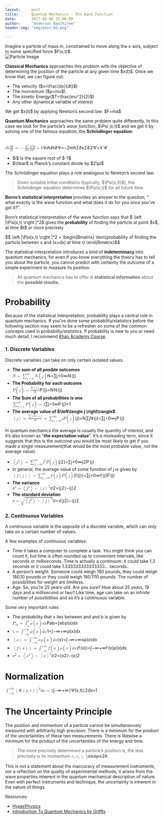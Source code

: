 ```yaml
---
layout:     post
title:      Quantum Mechanics - The Wave Function
date:       2017-02-06 15:00:00
author:     "Anderson Banihirwe"
header-img: "img/post-02.png"

---
```


<div id="test">
<p>Imagine a particle of mass m, constrained to move along the x-axis, subject to some specified force $F(x,t)$.<br>
 <img src="{{ site.baseurl }}/img/particle.PNG"  alt="Particle Image"></p>
<p><strong>Classical Mechanics</strong> approaches this problem with the objective of determining the position of the particle at any given time $x(t)$. Once we know that, we can figure out:</p>
<ul>
<li id="test">The velocity ($v=\frac{dx}{dt}$)</li>
<li >The momentum ($p=mv$)</li>
<li>The kinetic Energy($T=\frac{mv^2}{2}$)</li>
<li>Any other dynamical variable of interest</li>
</ul>
<p>We get $x(t)$ by applying Newton’s second law: $F=ma$</p>
<p><strong>Quantum Mechanics</strong> approaches the same problem quite differently. In this case we look for the particle’s <em>wave function</em>, $\Psi (x,t)$ and we get it by solving one of the famous equation, the <strong>Schrödinger equation</strong>:<br><br><br>
<span class="math inline"><span class="katex"><span class="katex-mathml"><math><semantics><mrow><mi>i</mi><mi mathvariant="normal">ℏ</mi><mfrac><mrow><mi mathvariant="normal">∂</mi><mi mathvariant="normal">Ψ</mi></mrow><mrow><mi mathvariant="normal">∂</mi><mi>t</mi></mrow></mfrac><mo>=</mo><mo>−</mo><mfrac><mrow><msup><mi mathvariant="normal">ℏ</mi><mn>2</mn></msup></mrow><mrow><mn>2</mn><mi>m</mi></mrow></mfrac><mfrac><mrow><msup><mi mathvariant="normal">∂</mi><mn>2</mn></msup><mi mathvariant="normal">Ψ</mi></mrow><mrow><mi mathvariant="normal">∂</mi><msup><mi>x</mi><mn>2</mn></msup></mrow></mfrac><mo>+</mo><mi>V</mi><mi mathvariant="normal">Ψ</mi></mrow><annotation encoding="application/x-tex">i\hbar\frac{\partial \Psi}{\partial t}=-\frac{\hbar^2}{2m}\frac{\partial ^2 \Psi}{\partial x^2}+V\Psi</annotation></semantics></math></span><span class="katex-html" aria-hidden="true"><span class="strut" style="height:0.97032em;"></span><span class="strut bottom" style="height:1.3153199999999998em;vertical-align:-0.345em;"></span><span class="base textstyle uncramped"><span class="mord mathit">i</span><span class="mord">ℏ</span><span class="minner reset-textstyle textstyle uncramped"><span class="mfrac"><span class="vlist"><span style="top:0.345em;"><span class="fontsize-ensurer reset-size5 size5"><span style="font-size:0em;">​</span></span><span class="reset-textstyle scriptstyle cramped"><span class="mord scriptstyle cramped"><span class="mord" style="margin-right:0.05556em;">∂</span><span class="mord mathit">t</span></span></span></span><span style="top:-0.22999999999999998em;"><span class="fontsize-ensurer reset-size5 size5"><span style="font-size:0em;">​</span></span><span class="reset-textstyle textstyle uncramped frac-line"></span></span><span style="top:-0.394em;"><span class="fontsize-ensurer reset-size5 size5"><span style="font-size:0em;">​</span></span><span class="reset-textstyle scriptstyle uncramped"><span class="mord scriptstyle uncramped"><span class="mord" style="margin-right:0.05556em;">∂</span><span class="mord">Ψ</span></span></span></span><span class="baseline-fix"><span class="fontsize-ensurer reset-size5 size5"><span style="font-size:0em;">​</span></span>​</span></span></span></span><span class="mrel">=</span><span class="mord">−</span><span class="minner reset-textstyle textstyle uncramped"><span class="mfrac"><span class="vlist"><span style="top:0.345em;"><span class="fontsize-ensurer reset-size5 size5"><span style="font-size:0em;">​</span></span><span class="reset-textstyle scriptstyle cramped"><span class="mord scriptstyle cramped"><span class="mord">2</span><span class="mord mathit">m</span></span></span></span><span style="top:-0.22999999999999998em;"><span class="fontsize-ensurer reset-size5 size5"><span style="font-size:0em;">​</span></span><span class="reset-textstyle textstyle uncramped frac-line"></span></span><span style="top:-0.394em;"><span class="fontsize-ensurer reset-size5 size5"><span style="font-size:0em;">​</span></span><span class="reset-textstyle scriptstyle uncramped"><span class="mord scriptstyle uncramped"><span class="mord"><span class="mord">ℏ</span><span class="vlist"><span style="top:-0.363em;margin-right:0.07142857142857144em;"><span class="fontsize-ensurer reset-size5 size5"><span style="font-size:0em;">​</span></span><span class="reset-scriptstyle scriptscriptstyle uncramped"><span class="mord">2</span></span></span><span class="baseline-fix"><span class="fontsize-ensurer reset-size5 size5"><span style="font-size:0em;">​</span></span>​</span></span></span></span></span></span><span class="baseline-fix"><span class="fontsize-ensurer reset-size5 size5"><span style="font-size:0em;">​</span></span>​</span></span></span></span><span class="minner reset-textstyle textstyle uncramped"><span class="mfrac"><span class="vlist"><span style="top:0.345em;"><span class="fontsize-ensurer reset-size5 size5"><span style="font-size:0em;">​</span></span><span class="reset-textstyle scriptstyle cramped"><span class="mord scriptstyle cramped"><span class="mord" style="margin-right:0.05556em;">∂</span><span class="mord"><span class="mord mathit">x</span><span class="vlist"><span style="top:-0.289em;margin-right:0.07142857142857144em;"><span class="fontsize-ensurer reset-size5 size5"><span style="font-size:0em;">​</span></span><span class="reset-scriptstyle scriptscriptstyle cramped"><span class="mord">2</span></span></span><span class="baseline-fix"><span class="fontsize-ensurer reset-size5 size5"><span style="font-size:0em;">​</span></span>​</span></span></span></span></span></span><span style="top:-0.22999999999999998em;"><span class="fontsize-ensurer reset-size5 size5"><span style="font-size:0em;">​</span></span><span class="reset-textstyle textstyle uncramped frac-line"></span></span><span style="top:-0.394em;"><span class="fontsize-ensurer reset-size5 size5"><span style="font-size:0em;">​</span></span><span class="reset-textstyle scriptstyle uncramped"><span class="mord scriptstyle uncramped"><span class="mord"><span class="mord" style="margin-right:0.05556em;">∂</span><span class="vlist"><span style="top:-0.363em;margin-right:0.07142857142857144em;"><span class="fontsize-ensurer reset-size5 size5"><span style="font-size:0em;">​</span></span><span class="reset-scriptstyle scriptscriptstyle uncramped"><span class="mord">2</span></span></span><span class="baseline-fix"><span class="fontsize-ensurer reset-size5 size5"><span style="font-size:0em;">​</span></span>​</span></span></span><span class="mord">Ψ</span></span></span></span><span class="baseline-fix"><span class="fontsize-ensurer reset-size5 size5"><span style="font-size:0em;">​</span></span>​</span></span></span></span><span class="mbin">+</span><span class="mord mathit" style="margin-right:0.22222em;">V</span><span class="mord">Ψ</span></span></span></span></span></p>
<ul>
<li>$i$ is the square root of $-1$</li>
<li>$\hbar$ is Planck’s constant divide by $2\pi$</li>
</ul>
<p>The Schrödinger equation plays a role analogous to Newton’s second law:</p>
<blockquote>
<p>Given suitable initial conditions (typically, $\Psi(x,0)$), the Schrödinger equation determines $\Psi(x,t)$ for all future time.</p>
</blockquote>
<p><strong>Borns’s statistical interpretation</strong> provides an answer to the question, &quot; what exactly is the wave function and what does it do for you once you’ve got it?&quot;.</p>
<p>Born’s statistical interpretation of the wave function says that $
\left |\Psi(x,t)  \right |^2$ gives the <strong>probability</strong> of finding the particle at point $x$, at time $t$ or more precisely</p>
<p>$$
\left |\Psi(x,t)  \right |^2 = \begin{Bmatrix}
\text{probability of finding the particle
between x and (x+dx) at time t}
\end{Bmatrix}$$</p>
<p>The statistical interpretation introduces a kind of <strong>indeterminacy</strong> into quantum mechanics, for even if you know everything the theory has to tell you about the particle, you cannot predict with certainty the outcome of a simple experiment to measure its position.</p>
<blockquote>
<p>All quantum mechanics has to offer is <strong>statistical information</strong> about the <strong>possible results</strong>.</p>
</blockquote>



<h1><a id="Probability_1"></a>Probability</h1>
<p>Because of the statistical interpretation, probability plays a central role in quantum mechanics. If you’ve done some probability/statistics before the following section may seem to be a refresher on some of the common concepts used in probability/statistics. If probability is new to you or need much detail, I recommend <a href="https://www.khanacademy.org/math/probability/probability-geometry/probability-basics/a/probability-the-basics">Khan Academy Course</a>.</p>
<h3><a id="1_Discrete_Variables_6"></a>1. Discrete Variables</h3>
<p>Discrete variables can take on only certain isolated values.</p>
<ul>
<li><strong>The sum of all posible outcomes</strong><br>
<span class="math inline"><span class="katex"><span class="katex-mathml"><math><semantics><mrow><mi>N</mi><mo>=</mo><msubsup><mo>∑</mo><mrow><mi>j</mi><mo>=</mo><mn>0</mn></mrow><mrow><mi mathvariant="normal">∞</mi></mrow></msubsup><mi>N</mi><mo>(</mo><mi>j</mi><mo>)</mo></mrow><annotation encoding="application/x-tex">N=\sum_{j=0}^{\infty }N(j)</annotation></semantics></math></span><span class="katex-html" aria-hidden="true"><span class="strut" style="height:0.75em;"></span><span class="strut bottom" style="height:1.186118em;vertical-align:-0.436118em;"></span><span class="base textstyle uncramped"><span class="mord mathit" style="margin-right:0.10903em;">N</span><span class="mrel">=</span><span class="mop"><span class="op-symbol small-op mop" style="top:-0.0000050000000000050004em;">∑</span><span class="vlist"><span style="top:0.30001em;margin-left:0em;margin-right:0.05em;"><span class="fontsize-ensurer reset-size5 size5"><span style="font-size:0em;">​</span></span><span class="reset-textstyle scriptstyle cramped"><span class="mord scriptstyle cramped"><span class="mord mathit" style="margin-right:0.05724em;">j</span><span class="mrel">=</span><span class="mord">0</span></span></span></span><span style="top:-0.364em;margin-right:0.05em;"><span class="fontsize-ensurer reset-size5 size5"><span style="font-size:0em;">​</span></span><span class="reset-textstyle scriptstyle uncramped"><span class="mord scriptstyle uncramped"><span class="mord">∞</span></span></span></span><span class="baseline-fix"><span class="fontsize-ensurer reset-size5 size5"><span style="font-size:0em;">​</span></span>​</span></span></span><span class="mord mathit" style="margin-right:0.10903em;">N</span><span class="mopen">(</span><span class="mord mathit" style="margin-right:0.05724em;">j</span><span class="mclose">)</span></span></span></span></span></li>
<li><strong>The Probability for each outcome</strong><br>
<span class="math inline"><span class="katex"><span class="katex-mathml"><math><semantics><mrow><mi>P</mi><mo>(</mo><mi>j</mi><mo>)</mo><mo>=</mo><mfrac><mrow><mi>N</mi><mo>(</mo><mi>j</mi><mo>)</mo></mrow><mrow><mi>N</mi></mrow></mfrac></mrow><annotation encoding="application/x-tex">P(j)=\frac{N(j)}{N}</annotation></semantics></math></span><span class="katex-html" aria-hidden="true"><span class="strut" style="height:1.01em;"></span><span class="strut bottom" style="height:1.355em;vertical-align:-0.345em;"></span><span class="base textstyle uncramped"><span class="mord mathit" style="margin-right:0.13889em;">P</span><span class="mopen">(</span><span class="mord mathit" style="margin-right:0.05724em;">j</span><span class="mclose">)</span><span class="mrel">=</span><span class="minner reset-textstyle textstyle uncramped"><span class="mfrac"><span class="vlist"><span style="top:0.345em;"><span class="fontsize-ensurer reset-size5 size5"><span style="font-size:0em;">​</span></span><span class="reset-textstyle scriptstyle cramped"><span class="mord scriptstyle cramped"><span class="mord mathit" style="margin-right:0.10903em;">N</span></span></span></span><span style="top:-0.22999999999999998em;"><span class="fontsize-ensurer reset-size5 size5"><span style="font-size:0em;">​</span></span><span class="reset-textstyle textstyle uncramped frac-line"></span></span><span style="top:-0.485em;"><span class="fontsize-ensurer reset-size5 size5"><span style="font-size:0em;">​</span></span><span class="reset-textstyle scriptstyle uncramped"><span class="mord scriptstyle uncramped"><span class="mord mathit" style="margin-right:0.10903em;">N</span><span class="mopen">(</span><span class="mord mathit" style="margin-right:0.05724em;">j</span><span class="mclose">)</span></span></span></span><span class="baseline-fix"><span class="fontsize-ensurer reset-size5 size5"><span style="font-size:0em;">​</span></span>​</span></span></span></span></span></span></span></span></li>
<li><strong>The Sum of all probabilities is one</strong><br>
<span class="math inline"><span class="katex"><span class="katex-mathml"><math><semantics><mrow><msubsup><mo>∑</mo><mrow><mi>j</mi><mo>=</mo><mn>1</mn></mrow><mrow><mi mathvariant="normal">∞</mi></mrow></msubsup><mi>P</mi><mo>(</mo><mi>j</mi><mo>)</mo><mo>=</mo><mn>1</mn></mrow><annotation encoding="application/x-tex">\sum_{j=1}^{\infty}P(j) = 1</annotation></semantics></math></span><span class="katex-html" aria-hidden="true"><span class="strut" style="height:0.75em;"></span><span class="strut bottom" style="height:1.186118em;vertical-align:-0.436118em;"></span><span class="base textstyle uncramped"><span class="mop"><span class="op-symbol small-op mop" style="top:-0.0000050000000000050004em;">∑</span><span class="vlist"><span style="top:0.30001em;margin-left:0em;margin-right:0.05em;"><span class="fontsize-ensurer reset-size5 size5"><span style="font-size:0em;">​</span></span><span class="reset-textstyle scriptstyle cramped"><span class="mord scriptstyle cramped"><span class="mord mathit" style="margin-right:0.05724em;">j</span><span class="mrel">=</span><span class="mord">1</span></span></span></span><span style="top:-0.364em;margin-right:0.05em;"><span class="fontsize-ensurer reset-size5 size5"><span style="font-size:0em;">​</span></span><span class="reset-textstyle scriptstyle uncramped"><span class="mord scriptstyle uncramped"><span class="mord">∞</span></span></span></span><span class="baseline-fix"><span class="fontsize-ensurer reset-size5 size5"><span style="font-size:0em;">​</span></span>​</span></span></span><span class="mord mathit" style="margin-right:0.13889em;">P</span><span class="mopen">(</span><span class="mord mathit" style="margin-right:0.05724em;">j</span><span class="mclose">)</span><span class="mrel">=</span><span class="mord">1</span></span></span></span></span></li>
<li><strong>The average value of $\left\langle j \right\rangle$</strong><br>
<span class="math inline"><span class="katex"><span class="katex-mathml"><math><semantics><mrow><mrow><mo fence="true">⟨</mo><mi>j</mi><mo fence="true">⟩</mo></mrow><mo>=</mo><mfrac><mrow><mo>∑</mo><mi>j</mi><mi>N</mi><mo>(</mo><mi>j</mi><mo>)</mo></mrow><mrow><mi>N</mi></mrow></mfrac><mo>=</mo><msubsup><mo>∑</mo><mrow><mi>j</mi><mo>=</mo><mn>0</mn></mrow><mrow><mi mathvariant="normal">∞</mi></mrow></msubsup><mi>j</mi><mi>P</mi><mo>(</mo><mi>j</mi><mo>)</mo></mrow><annotation encoding="application/x-tex">\left\langle j \right\rangle = \frac{\sum jN(j)}{N}=\sum_{j=0}^{\infty}jP(j)</annotation></semantics></math></span><span class="katex-html" aria-hidden="true"><span class="strut" style="height:1.0100069999999999em;"></span><span class="strut bottom" style="height:1.4461249999999999em;vertical-align:-0.436118em;"></span><span class="base textstyle uncramped"><span class="minner textstyle uncramped"><span class="style-wrap reset-textstyle textstyle uncramped" style="top:0em;">⟨</span><span class="mord mathit" style="margin-right:0.05724em;">j</span><span class="style-wrap reset-textstyle textstyle uncramped" style="top:0em;">⟩</span></span><span class="mrel">=</span><span class="minner reset-textstyle textstyle uncramped"><span class="mfrac"><span class="vlist"><span style="top:0.345em;"><span class="fontsize-ensurer reset-size5 size5"><span style="font-size:0em;">​</span></span><span class="reset-textstyle scriptstyle cramped"><span class="mord scriptstyle cramped"><span class="mord mathit" style="margin-right:0.10903em;">N</span></span></span></span><span style="top:-0.22999999999999998em;"><span class="fontsize-ensurer reset-size5 size5"><span style="font-size:0em;">​</span></span><span class="reset-textstyle textstyle uncramped frac-line"></span></span><span style="top:-0.48500699999999997em;"><span class="fontsize-ensurer reset-size5 size5"><span style="font-size:0em;">​</span></span><span class="reset-textstyle scriptstyle uncramped"><span class="mord scriptstyle uncramped"><span class="op-symbol small-op mop" style="top:0.074995em;">∑</span><span class="mord mathit" style="margin-right:0.05724em;">j</span><span class="mord mathit" style="margin-right:0.10903em;">N</span><span class="mopen">(</span><span class="mord mathit" style="margin-right:0.05724em;">j</span><span class="mclose">)</span></span></span></span><span class="baseline-fix"><span class="fontsize-ensurer reset-size5 size5"><span style="font-size:0em;">​</span></span>​</span></span></span></span><span class="mrel">=</span><span class="mop"><span class="op-symbol small-op mop" style="top:-0.0000050000000000050004em;">∑</span><span class="vlist"><span style="top:0.30001em;margin-left:0em;margin-right:0.05em;"><span class="fontsize-ensurer reset-size5 size5"><span style="font-size:0em;">​</span></span><span class="reset-textstyle scriptstyle cramped"><span class="mord scriptstyle cramped"><span class="mord mathit" style="margin-right:0.05724em;">j</span><span class="mrel">=</span><span class="mord">0</span></span></span></span><span style="top:-0.364em;margin-right:0.05em;"><span class="fontsize-ensurer reset-size5 size5"><span style="font-size:0em;">​</span></span><span class="reset-textstyle scriptstyle uncramped"><span class="mord scriptstyle uncramped"><span class="mord">∞</span></span></span></span><span class="baseline-fix"><span class="fontsize-ensurer reset-size5 size5"><span style="font-size:0em;">​</span></span>​</span></span></span><span class="mord mathit" style="margin-right:0.05724em;">j</span><span class="mord mathit" style="margin-right:0.13889em;">P</span><span class="mopen">(</span><span class="mord mathit" style="margin-right:0.05724em;">j</span><span class="mclose">)</span></span></span></span></span></li>
</ul>
<p>In quantum mechanics the average is usually the quantity of interest; and it’s also known as &quot;<strong>the expectation value</strong>&quot;. It’s a misleading term, since it suggests that this is the outcome you would be most likely to get if you made a single measurement(that would be the most probable  value, not the average value).</p>
<ul>
<li><span class="math inline"><span class="katex"><span class="katex-mathml"><math><semantics><mrow><mrow><mo fence="true">⟨</mo><msup><mi>j</mi><mn>2</mn></msup><mo fence="true">⟩</mo></mrow><mo>=</mo><msubsup><mo>∑</mo><mrow><mi>j</mi><mo>=</mo><mn>0</mn></mrow><mrow><mi mathvariant="normal">∞</mi></mrow></msubsup><msup><mi>j</mi><mn>2</mn></msup><mi>P</mi><mo>(</mo><mi>j</mi><mo>)</mo></mrow><annotation encoding="application/x-tex">\left\langle j^2 \right\rangle = \sum_{j=0}^{\infty}j^2P(j)</annotation></semantics></math></span><span class="katex-html" aria-hidden="true"><span class="strut" style="height:0.85em;"></span><span class="strut bottom" style="height:1.286118em;vertical-align:-0.436118em;"></span><span class="base textstyle uncramped"><span class="minner textstyle uncramped"><span class="style-wrap reset-textstyle textstyle uncramped" style="top:0em;"><span class="delimsizing size1">⟨</span></span><span class="mord"><span class="mord mathit" style="margin-right:0.05724em;">j</span><span class="vlist"><span style="top:-0.363em;margin-right:0.05em;"><span class="fontsize-ensurer reset-size5 size5"><span style="font-size:0em;">​</span></span><span class="reset-textstyle scriptstyle uncramped"><span class="mord">2</span></span></span><span class="baseline-fix"><span class="fontsize-ensurer reset-size5 size5"><span style="font-size:0em;">​</span></span>​</span></span></span><span class="style-wrap reset-textstyle textstyle uncramped" style="top:0em;"><span class="delimsizing size1">⟩</span></span></span><span class="mrel">=</span><span class="mop"><span class="op-symbol small-op mop" style="top:-0.0000050000000000050004em;">∑</span><span class="vlist"><span style="top:0.30001em;margin-left:0em;margin-right:0.05em;"><span class="fontsize-ensurer reset-size5 size5"><span style="font-size:0em;">​</span></span><span class="reset-textstyle scriptstyle cramped"><span class="mord scriptstyle cramped"><span class="mord mathit" style="margin-right:0.05724em;">j</span><span class="mrel">=</span><span class="mord">0</span></span></span></span><span style="top:-0.364em;margin-right:0.05em;"><span class="fontsize-ensurer reset-size5 size5"><span style="font-size:0em;">​</span></span><span class="reset-textstyle scriptstyle uncramped"><span class="mord scriptstyle uncramped"><span class="mord">∞</span></span></span></span><span class="baseline-fix"><span class="fontsize-ensurer reset-size5 size5"><span style="font-size:0em;">​</span></span>​</span></span></span><span class="mord"><span class="mord mathit" style="margin-right:0.05724em;">j</span><span class="vlist"><span style="top:-0.363em;margin-right:0.05em;"><span class="fontsize-ensurer reset-size5 size5"><span style="font-size:0em;">​</span></span><span class="reset-textstyle scriptstyle uncramped"><span class="mord">2</span></span></span><span class="baseline-fix"><span class="fontsize-ensurer reset-size5 size5"><span style="font-size:0em;">​</span></span>​</span></span></span><span class="mord mathit" style="margin-right:0.13889em;">P</span><span class="mopen">(</span><span class="mord mathit" style="margin-right:0.05724em;">j</span><span class="mclose">)</span></span></span></span></span></li>
<li>In general, the average value of some function of j is given by<br>
<span class="math inline"><span class="katex"><span class="katex-mathml"><math><semantics><mrow><mrow><mo fence="true">⟨</mo><mi>f</mi><mo>(</mo><mi>j</mi><mo>)</mo><mo fence="true">⟩</mo></mrow><mo>=</mo><msubsup><mo>∑</mo><mrow><mi>j</mi><mo>=</mo><mn>0</mn></mrow><mrow><mi mathvariant="normal">∞</mi></mrow></msubsup><mi>f</mi><mo>(</mo><mi>j</mi><mo>)</mo><mi>P</mi><mo>(</mo><mi>j</mi><mo>)</mo></mrow><annotation encoding="application/x-tex">\left\langle f(j) \right\rangle = \sum_{j=0}^{\infty}f(j)P(j)</annotation></semantics></math></span><span class="katex-html" aria-hidden="true"><span class="strut" style="height:0.75em;"></span><span class="strut bottom" style="height:1.186118em;vertical-align:-0.436118em;"></span><span class="base textstyle uncramped"><span class="minner textstyle uncramped"><span class="style-wrap reset-textstyle textstyle uncramped" style="top:0em;">⟨</span><span class="mord mathit" style="margin-right:0.10764em;">f</span><span class="mopen">(</span><span class="mord mathit" style="margin-right:0.05724em;">j</span><span class="mclose">)</span><span class="style-wrap reset-textstyle textstyle uncramped" style="top:0em;">⟩</span></span><span class="mrel">=</span><span class="mop"><span class="op-symbol small-op mop" style="top:-0.0000050000000000050004em;">∑</span><span class="vlist"><span style="top:0.30001em;margin-left:0em;margin-right:0.05em;"><span class="fontsize-ensurer reset-size5 size5"><span style="font-size:0em;">​</span></span><span class="reset-textstyle scriptstyle cramped"><span class="mord scriptstyle cramped"><span class="mord mathit" style="margin-right:0.05724em;">j</span><span class="mrel">=</span><span class="mord">0</span></span></span></span><span style="top:-0.364em;margin-right:0.05em;"><span class="fontsize-ensurer reset-size5 size5"><span style="font-size:0em;">​</span></span><span class="reset-textstyle scriptstyle uncramped"><span class="mord scriptstyle uncramped"><span class="mord">∞</span></span></span></span><span class="baseline-fix"><span class="fontsize-ensurer reset-size5 size5"><span style="font-size:0em;">​</span></span>​</span></span></span><span class="mord mathit" style="margin-right:0.10764em;">f</span><span class="mopen">(</span><span class="mord mathit" style="margin-right:0.05724em;">j</span><span class="mclose">)</span><span class="mord mathit" style="margin-right:0.13889em;">P</span><span class="mopen">(</span><span class="mord mathit" style="margin-right:0.05724em;">j</span><span class="mclose">)</span></span></span></span></span></li>
<li><strong>The variance</strong><br>
<span class="math inline"><span class="katex"><span class="katex-mathml"><math><semantics><mrow><msup><mi>σ</mi><mn>2</mn></msup><mo>=</mo><mrow><mo fence="true">⟨</mo><msup><mi>j</mi><mn>2</mn></msup><mo fence="true">⟩</mo></mrow><mo>−</mo><msup><mrow><mo fence="true">⟨</mo><mi>j</mi><mo fence="true">⟩</mo></mrow><mn>2</mn></msup></mrow><annotation encoding="application/x-tex">\sigma ^2 = \left\langle j^2 \right\rangle - \left\langle j \right\rangle ^2</annotation></semantics></math></span><span class="katex-html" aria-hidden="true"><span class="strut" style="height:0.85em;"></span><span class="strut bottom" style="height:1.20001em;vertical-align:-0.35001em;"></span><span class="base textstyle uncramped"><span class="mord"><span class="mord mathit" style="margin-right:0.03588em;">σ</span><span class="vlist"><span style="top:-0.363em;margin-right:0.05em;"><span class="fontsize-ensurer reset-size5 size5"><span style="font-size:0em;">​</span></span><span class="reset-textstyle scriptstyle uncramped"><span class="mord">2</span></span></span><span class="baseline-fix"><span class="fontsize-ensurer reset-size5 size5"><span style="font-size:0em;">​</span></span>​</span></span></span><span class="mrel">=</span><span class="minner textstyle uncramped"><span class="style-wrap reset-textstyle textstyle uncramped" style="top:0em;"><span class="delimsizing size1">⟨</span></span><span class="mord"><span class="mord mathit" style="margin-right:0.05724em;">j</span><span class="vlist"><span style="top:-0.363em;margin-right:0.05em;"><span class="fontsize-ensurer reset-size5 size5"><span style="font-size:0em;">​</span></span><span class="reset-textstyle scriptstyle uncramped"><span class="mord">2</span></span></span><span class="baseline-fix"><span class="fontsize-ensurer reset-size5 size5"><span style="font-size:0em;">​</span></span>​</span></span></span><span class="style-wrap reset-textstyle textstyle uncramped" style="top:0em;"><span class="delimsizing size1">⟩</span></span></span><span class="mbin">−</span><span class="minner"><span class="minner textstyle uncramped"><span class="style-wrap reset-textstyle textstyle uncramped" style="top:0em;">⟨</span><span class="mord mathit" style="margin-right:0.05724em;">j</span><span class="style-wrap reset-textstyle textstyle uncramped" style="top:0em;">⟩</span></span><span class="vlist"><span style="top:-0.364em;margin-right:0.05em;"><span class="fontsize-ensurer reset-size5 size5"><span style="font-size:0em;">​</span></span><span class="reset-textstyle scriptstyle uncramped"><span class="mord">2</span></span></span><span class="baseline-fix"><span class="fontsize-ensurer reset-size5 size5"><span style="font-size:0em;">​</span></span>​</span></span></span></span></span></span></span></li>
<li><strong>The standard deviation</strong><br>
<span class="math inline"><span class="katex"><span class="katex-mathml"><math><semantics><mrow><mi>σ</mi><mo>=</mo><msqrt><mrow><mrow><mo fence="true">⟨</mo><msup><mi>j</mi><mn>2</mn></msup><mo fence="true">⟩</mo></mrow><mo>−</mo><msup><mrow><mo fence="true">⟨</mo><mi>j</mi><mo fence="true">⟩</mo></mrow><mn>2</mn></msup></mrow></msqrt></mrow><annotation encoding="application/x-tex">\sigma = \sqrt{\left\langle j^2 \right\rangle - \left\langle j \right\rangle ^2}</annotation></semantics></math></span><span class="katex-html" aria-hidden="true"><span class="strut" style="height:0.9675590000000001em;"></span><span class="strut bottom" style="height:1.24001em;vertical-align:-0.27245099999999994em;"></span><span class="base textstyle uncramped"><span class="mord mathit" style="margin-right:0.03588em;">σ</span><span class="mrel">=</span><span class="sqrt mord"><span class="sqrt-sign" style="top:-0.07755900000000004em;"><span class="style-wrap reset-textstyle textstyle uncramped"><span class="delimsizing size1">√</span></span></span><span class="vlist"><span style="top:0em;"><span class="fontsize-ensurer reset-size5 size5"><span style="font-size:1em;">​</span></span><span class="mord textstyle cramped"><span class="minner textstyle cramped"><span class="style-wrap reset-textstyle textstyle uncramped" style="top:0em;">⟨</span><span class="mord"><span class="mord mathit" style="margin-right:0.05724em;">j</span><span class="vlist"><span style="top:-0.289em;margin-right:0.05em;"><span class="fontsize-ensurer reset-size5 size5"><span style="font-size:0em;">​</span></span><span class="reset-textstyle scriptstyle cramped"><span class="mord">2</span></span></span><span class="baseline-fix"><span class="fontsize-ensurer reset-size5 size5"><span style="font-size:0em;">​</span></span>​</span></span></span><span class="style-wrap reset-textstyle textstyle uncramped" style="top:0em;">⟩</span></span><span class="mbin">−</span><span class="minner"><span class="minner textstyle cramped"><span class="style-wrap reset-textstyle textstyle uncramped" style="top:0em;">⟨</span><span class="mord mathit" style="margin-right:0.05724em;">j</span><span class="style-wrap reset-textstyle textstyle uncramped" style="top:0em;">⟩</span></span><span class="vlist"><span style="top:-0.364em;margin-right:0.05em;"><span class="fontsize-ensurer reset-size5 size5"><span style="font-size:0em;">​</span></span><span class="reset-textstyle scriptstyle cramped"><span class="mord">2</span></span></span><span class="baseline-fix"><span class="fontsize-ensurer reset-size5 size5"><span style="font-size:0em;">​</span></span>​</span></span></span></span></span><span style="top:-0.887559em;"><span class="fontsize-ensurer reset-size5 size5"><span style="font-size:1em;">​</span></span><span class="reset-textstyle textstyle uncramped sqrt-line"></span></span><span class="baseline-fix"><span class="fontsize-ensurer reset-size5 size5"><span style="font-size:1em;">​</span></span>​</span></span></span></span></span></span></span></li>
</ul>
<h3><a id="2_Continuous_Variables_29"></a>2. Continuous Variables</h3>
<p>A continuous variable is the opposite of a discrete variable, which can only take on a certain number of values.</p>
<p>A few examples of continuous variables:</p>
<ul>
<li>Time it takes a computer to complete a task. You might think you can count it, but time is often rounded up to convenient intervals, like seconds or milliseconds. Time is actually a continuum: it could take 1.3 seconds or it could take 1.333333333333333… seconds.</li>
<li>A person’s weight. Someone could weigh 180 pounds, they could weigh 180.10 pounds or they could weigh 180.1110 pounds. The number of possibilities for weight are limitless.</li>
<li>Age. So, you’re 25 years-old. Are you sure? How about 25 years, 19 days and a millisecond or two? Like time, age can take on an infinite number of possibilities and so it’s a continuous variable.</li>
</ul>
<p>Some very important rules</p>
<ul>
<li>The probability that x lies between and and b is given by<br>
<span class="math inline"><span class="katex"><span class="katex-mathml"><math><semantics><mrow><msub><mi>P</mi><mrow><mi>a</mi><mi>b</mi></mrow></msub><mo>=</mo><msubsup><mo>∫</mo><mrow><mi>a</mi></mrow><mrow><mi>b</mi></mrow></msubsup><mi>ρ</mi><mo>(</mo><mi>x</mi><mo>)</mo><mi>d</mi><mi>x</mi></mrow><annotation encoding="application/x-tex">P_{ab} = \int_{a}^{b} \rho(x)dx</annotation></semantics></math></span><span class="katex-html" aria-hidden="true"><span class="strut" style="height:0.905108em;"></span><span class="strut bottom" style="height:1.261228em;vertical-align:-0.35612em;"></span><span class="base textstyle uncramped"><span class="mord"><span class="mord mathit" style="margin-right:0.13889em;">P</span><span class="vlist"><span style="top:0.15em;margin-right:0.05em;margin-left:-0.13889em;"><span class="fontsize-ensurer reset-size5 size5"><span style="font-size:0em;">​</span></span><span class="reset-textstyle scriptstyle cramped"><span class="mord scriptstyle cramped"><span class="mord mathit">a</span><span class="mord mathit">b</span></span></span></span><span class="baseline-fix"><span class="fontsize-ensurer reset-size5 size5"><span style="font-size:0em;">​</span></span>​</span></span></span><span class="mrel">=</span><span class="mop"><span class="op-symbol small-op mop" style="margin-right:0.19445em;top:-0.0005599999999999772em;">∫</span><span class="vlist"><span style="top:0.35612em;margin-left:-0.19445em;margin-right:0.05em;"><span class="fontsize-ensurer reset-size5 size5"><span style="font-size:0em;">​</span></span><span class="reset-textstyle scriptstyle cramped"><span class="mord scriptstyle cramped"><span class="mord mathit">a</span></span></span></span><span style="top:-0.41900000000000004em;margin-right:0.05em;"><span class="fontsize-ensurer reset-size5 size5"><span style="font-size:0em;">​</span></span><span class="reset-textstyle scriptstyle uncramped"><span class="mord scriptstyle uncramped"><span class="mord mathit">b</span></span></span></span><span class="baseline-fix"><span class="fontsize-ensurer reset-size5 size5"><span style="font-size:0em;">​</span></span>​</span></span></span><span class="mord mathit">ρ</span><span class="mopen">(</span><span class="mord mathit">x</span><span class="mclose">)</span><span class="mord mathit">d</span><span class="mord mathit">x</span></span></span></span></span></li>
<li><span class="math inline"><span class="katex"><span class="katex-mathml"><math><semantics><mrow><mn>1</mn><mo>=</mo><msubsup><mo>∫</mo><mrow><mo>−</mo><mi mathvariant="normal">∞</mi></mrow><mrow><mo>+</mo><mi mathvariant="normal">∞</mi></mrow></msubsup><mi>ρ</mi><mo>(</mo><mi>x</mi><mo>)</mo><mi>d</mi><mi>x</mi></mrow><annotation encoding="application/x-tex">1 = \int_{-\infty}^{+\infty}\rho(x)dx</annotation></semantics></math></span><span class="katex-html" aria-hidden="true"><span class="strut" style="height:0.827331em;"></span><span class="strut bottom" style="height:1.2417820000000002em;vertical-align:-0.414451em;"></span><span class="base textstyle uncramped"><span class="mord">1</span><span class="mrel">=</span><span class="mop"><span class="op-symbol small-op mop" style="margin-right:0.19445em;top:-0.0005599999999999772em;">∫</span><span class="vlist"><span style="top:0.35612em;margin-left:-0.19445em;margin-right:0.05em;"><span class="fontsize-ensurer reset-size5 size5"><span style="font-size:0em;">​</span></span><span class="reset-textstyle scriptstyle cramped"><span class="mord scriptstyle cramped"><span class="mord">−</span><span class="mord">∞</span></span></span></span><span style="top:-0.41900000000000004em;margin-right:0.05em;"><span class="fontsize-ensurer reset-size5 size5"><span style="font-size:0em;">​</span></span><span class="reset-textstyle scriptstyle uncramped"><span class="mord scriptstyle uncramped"><span class="mord">+</span><span class="mord">∞</span></span></span></span><span class="baseline-fix"><span class="fontsize-ensurer reset-size5 size5"><span style="font-size:0em;">​</span></span>​</span></span></span><span class="mord mathit">ρ</span><span class="mopen">(</span><span class="mord mathit">x</span><span class="mclose">)</span><span class="mord mathit">d</span><span class="mord mathit">x</span></span></span></span></span></li>
<li><span class="math inline"><span class="katex"><span class="katex-mathml"><math><semantics><mrow><mrow><mo fence="true">⟨</mo><mi>x</mi><mo fence="true">⟩</mo></mrow><mo>=</mo><msubsup><mo>∫</mo><mrow><mo>−</mo><mi mathvariant="normal">∞</mi></mrow><mrow><mo>+</mo><mi mathvariant="normal">∞</mi></mrow></msubsup><mi>x</mi><mi>ρ</mi><mo>(</mo><mi>x</mi><mo>)</mo><mi>d</mi><mi>x</mi></mrow><annotation encoding="application/x-tex">\left\langle x \right\rangle = \int_{-\infty}^{+\infty}x\rho(x)dx</annotation></semantics></math></span><span class="katex-html" aria-hidden="true"><span class="strut" style="height:0.827331em;"></span><span class="strut bottom" style="height:1.2417820000000002em;vertical-align:-0.414451em;"></span><span class="base textstyle uncramped"><span class="minner textstyle uncramped"><span class="style-wrap reset-textstyle textstyle uncramped" style="top:0em;">⟨</span><span class="mord mathit">x</span><span class="style-wrap reset-textstyle textstyle uncramped" style="top:0em;">⟩</span></span><span class="mrel">=</span><span class="mop"><span class="op-symbol small-op mop" style="margin-right:0.19445em;top:-0.0005599999999999772em;">∫</span><span class="vlist"><span style="top:0.35612em;margin-left:-0.19445em;margin-right:0.05em;"><span class="fontsize-ensurer reset-size5 size5"><span style="font-size:0em;">​</span></span><span class="reset-textstyle scriptstyle cramped"><span class="mord scriptstyle cramped"><span class="mord">−</span><span class="mord">∞</span></span></span></span><span style="top:-0.41900000000000004em;margin-right:0.05em;"><span class="fontsize-ensurer reset-size5 size5"><span style="font-size:0em;">​</span></span><span class="reset-textstyle scriptstyle uncramped"><span class="mord scriptstyle uncramped"><span class="mord">+</span><span class="mord">∞</span></span></span></span><span class="baseline-fix"><span class="fontsize-ensurer reset-size5 size5"><span style="font-size:0em;">​</span></span>​</span></span></span><span class="mord mathit">x</span><span class="mord mathit">ρ</span><span class="mopen">(</span><span class="mord mathit">x</span><span class="mclose">)</span><span class="mord mathit">d</span><span class="mord mathit">x</span></span></span></span></span></li>
<li><span class="math inline"><span class="katex"><span class="katex-mathml"><math><semantics><mrow><mrow><mo fence="true">⟨</mo><mi>f</mi><mo>(</mo><mi>x</mi><mo>)</mo><mo fence="true">⟩</mo></mrow><mo>=</mo><msubsup><mo>∫</mo><mrow><mo>−</mo><mi mathvariant="normal">∞</mi></mrow><mrow><mo>+</mo><mi mathvariant="normal">∞</mi></mrow></msubsup><mi>f</mi><mo>(</mo><mi>x</mi><mo>)</mo><mi>ρ</mi><mo>(</mo><mi>x</mi><mo>)</mo><mi>d</mi><mi>x</mi></mrow><annotation encoding="application/x-tex">\left\langle f(x) \right\rangle = \int_{-\infty}^{+\infty}f(x)\rho(x)dx</annotation></semantics></math></span><span class="katex-html" aria-hidden="true"><span class="strut" style="height:0.827331em;"></span><span class="strut bottom" style="height:1.2417820000000002em;vertical-align:-0.414451em;"></span><span class="base textstyle uncramped"><span class="minner textstyle uncramped"><span class="style-wrap reset-textstyle textstyle uncramped" style="top:0em;">⟨</span><span class="mord mathit" style="margin-right:0.10764em;">f</span><span class="mopen">(</span><span class="mord mathit">x</span><span class="mclose">)</span><span class="style-wrap reset-textstyle textstyle uncramped" style="top:0em;">⟩</span></span><span class="mrel">=</span><span class="mop"><span class="op-symbol small-op mop" style="margin-right:0.19445em;top:-0.0005599999999999772em;">∫</span><span class="vlist"><span style="top:0.35612em;margin-left:-0.19445em;margin-right:0.05em;"><span class="fontsize-ensurer reset-size5 size5"><span style="font-size:0em;">​</span></span><span class="reset-textstyle scriptstyle cramped"><span class="mord scriptstyle cramped"><span class="mord">−</span><span class="mord">∞</span></span></span></span><span style="top:-0.41900000000000004em;margin-right:0.05em;"><span class="fontsize-ensurer reset-size5 size5"><span style="font-size:0em;">​</span></span><span class="reset-textstyle scriptstyle uncramped"><span class="mord scriptstyle uncramped"><span class="mord">+</span><span class="mord">∞</span></span></span></span><span class="baseline-fix"><span class="fontsize-ensurer reset-size5 size5"><span style="font-size:0em;">​</span></span>​</span></span></span><span class="mord mathit" style="margin-right:0.10764em;">f</span><span class="mopen">(</span><span class="mord mathit">x</span><span class="mclose">)</span><span class="mord mathit">ρ</span><span class="mopen">(</span><span class="mord mathit">x</span><span class="mclose">)</span><span class="mord mathit">d</span><span class="mord mathit">x</span></span></span></span></span></li>
<li><span class="math inline"><span class="katex"><span class="katex-mathml"><math><semantics><mrow><msup><mi>σ</mi><mn>2</mn></msup><mo>=</mo><mrow><mo fence="true">⟨</mo><msup><mi>x</mi><mn>2</mn></msup><mo fence="true">⟩</mo></mrow><mo>−</mo><msup><mrow><mo fence="true">⟨</mo><mi>x</mi><mo fence="true">⟩</mo></mrow><mn>2</mn></msup></mrow><annotation encoding="application/x-tex">\sigma ^2 = \left\langle x^2 \right\rangle - \left\langle x \right\rangle ^2</annotation></semantics></math></span><span class="katex-html" aria-hidden="true"><span class="strut" style="height:0.85em;"></span><span class="strut bottom" style="height:1.20001em;vertical-align:-0.35001em;"></span><span class="base textstyle uncramped"><span class="mord"><span class="mord mathit" style="margin-right:0.03588em;">σ</span><span class="vlist"><span style="top:-0.363em;margin-right:0.05em;"><span class="fontsize-ensurer reset-size5 size5"><span style="font-size:0em;">​</span></span><span class="reset-textstyle scriptstyle uncramped"><span class="mord">2</span></span></span><span class="baseline-fix"><span class="fontsize-ensurer reset-size5 size5"><span style="font-size:0em;">​</span></span>​</span></span></span><span class="mrel">=</span><span class="minner textstyle uncramped"><span class="style-wrap reset-textstyle textstyle uncramped" style="top:0em;"><span class="delimsizing size1">⟨</span></span><span class="mord"><span class="mord mathit">x</span><span class="vlist"><span style="top:-0.363em;margin-right:0.05em;"><span class="fontsize-ensurer reset-size5 size5"><span style="font-size:0em;">​</span></span><span class="reset-textstyle scriptstyle uncramped"><span class="mord">2</span></span></span><span class="baseline-fix"><span class="fontsize-ensurer reset-size5 size5"><span style="font-size:0em;">​</span></span>​</span></span></span><span class="style-wrap reset-textstyle textstyle uncramped" style="top:0em;"><span class="delimsizing size1">⟩</span></span></span><span class="mbin">−</span><span class="minner"><span class="minner textstyle uncramped"><span class="style-wrap reset-textstyle textstyle uncramped" style="top:0em;">⟨</span><span class="mord mathit">x</span><span class="style-wrap reset-textstyle textstyle uncramped" style="top:0em;">⟩</span></span><span class="vlist"><span style="top:-0.364em;margin-right:0.05em;"><span class="fontsize-ensurer reset-size5 size5"><span style="font-size:0em;">​</span></span><span class="reset-textstyle scriptstyle uncramped"><span class="mord">2</span></span></span><span class="baseline-fix"><span class="fontsize-ensurer reset-size5 size5"><span style="font-size:0em;">​</span></span>​</span></span></span></span></span></span></span></li>
</ul>
<h1><a id="Normalization_48"></a>Normalization</h1>
<p><span class="math inline"><span class="katex"><span class="katex-mathml"><math><semantics><mrow><msubsup><mo>∫</mo><mrow><mo>−</mo><mi mathvariant="normal">∞</mi></mrow><mrow><mo>+</mo><mi mathvariant="normal">∞</mi></mrow></msubsup><msup><mrow><mo fence="true">∣</mo><mi mathvariant="normal">Ψ</mi><mo>(</mo><mi>x</mi><mo separator="true">,</mo><mi>t</mi><mo>)</mo><mo fence="true">∣</mo></mrow><mn>2</mn></msup><mi>d</mi><mi>x</mi><mo>=</mo><mn>1</mn></mrow><annotation encoding="application/x-tex">\int_{-\infty}^{+\infty}\left |\Psi(x,t)  \right |^2dx = 1</annotation></semantics></math></span><span class="katex-html" aria-hidden="true"><span class="strut" style="height:0.827331em;"></span><span class="strut bottom" style="height:1.2417820000000002em;vertical-align:-0.414451em;"></span><span class="base textstyle uncramped"><span class="mop"><span class="op-symbol small-op mop" style="margin-right:0.19445em;top:-0.0005599999999999772em;">∫</span><span class="vlist"><span style="top:0.35612em;margin-left:-0.19445em;margin-right:0.05em;"><span class="fontsize-ensurer reset-size5 size5"><span style="font-size:0em;">​</span></span><span class="reset-textstyle scriptstyle cramped"><span class="mord scriptstyle cramped"><span class="mord">−</span><span class="mord">∞</span></span></span></span><span style="top:-0.41900000000000004em;margin-right:0.05em;"><span class="fontsize-ensurer reset-size5 size5"><span style="font-size:0em;">​</span></span><span class="reset-textstyle scriptstyle uncramped"><span class="mord scriptstyle uncramped"><span class="mord">+</span><span class="mord">∞</span></span></span></span><span class="baseline-fix"><span class="fontsize-ensurer reset-size5 size5"><span style="font-size:0em;">​</span></span>​</span></span></span><span class="minner"><span class="minner textstyle uncramped"><span class="style-wrap reset-textstyle textstyle uncramped" style="top:0em;">∣</span><span class="mord">Ψ</span><span class="mopen">(</span><span class="mord mathit">x</span><span class="mpunct">,</span><span class="mord mathit">t</span><span class="mclose">)</span><span class="style-wrap reset-textstyle textstyle uncramped" style="top:0em;">∣</span></span><span class="vlist"><span style="top:-0.364em;margin-right:0.05em;"><span class="fontsize-ensurer reset-size5 size5"><span style="font-size:0em;">​</span></span><span class="reset-textstyle scriptstyle uncramped"><span class="mord">2</span></span></span><span class="baseline-fix"><span class="fontsize-ensurer reset-size5 size5"><span style="font-size:0em;">​</span></span>​</span></span></span><span class="mord mathit">d</span><span class="mord mathit">x</span><span class="mrel">=</span><span class="mord">1</span></span></span></span></span></p>
<h1><a id="The_Uncertainty_Principle_53"></a>The Uncertainty Principle</h1>
<p>The position and momentum of a particle cannot be simultaneously measured with arbitrarily high precision. There is a minimum for the product of the uncertainties of these two measurements. There is likewise a minimum for the product of the uncertainties of the energy and time.</p>
<blockquote>
<p>The more precisely determined a particle’s position is, the less precisely is its momentum <strong><span class="math inline"><span class="katex"><span class="katex-mathml"><math><semantics><mrow><msub><mi>σ</mi><mi>x</mi></msub><msub><mi>σ</mi><mi>p</mi></msub><mo>≥</mo><mfrac><mrow><mi mathvariant="normal">ℏ</mi></mrow><mrow><mn>2</mn></mrow></mfrac></mrow><annotation encoding="application/x-tex">\sigma_x \sigma_p \geq \frac{\hbar}{2}</annotation></semantics></math></span><span class="katex-html" aria-hidden="true"><span class="strut" style="height:0.876223em;"></span><span class="strut bottom" style="height:1.221223em;vertical-align:-0.345em;"></span><span class="base textstyle uncramped"><span class="mord"><span class="mord mathit" style="margin-right:0.03588em;">σ</span><span class="vlist"><span style="top:0.15em;margin-right:0.05em;margin-left:-0.03588em;"><span class="fontsize-ensurer reset-size5 size5"><span style="font-size:0em;">​</span></span><span class="reset-textstyle scriptstyle cramped"><span class="mord mathit">x</span></span></span><span class="baseline-fix"><span class="fontsize-ensurer reset-size5 size5"><span style="font-size:0em;">​</span></span>​</span></span></span><span class="mord"><span class="mord mathit" style="margin-right:0.03588em;">σ</span><span class="vlist"><span style="top:0.15em;margin-right:0.05em;margin-left:-0.03588em;"><span class="fontsize-ensurer reset-size5 size5"><span style="font-size:0em;">​</span></span><span class="reset-textstyle scriptstyle cramped"><span class="mord mathit">p</span></span></span><span class="baseline-fix"><span class="fontsize-ensurer reset-size5 size5"><span style="font-size:0em;">​</span></span>​</span></span></span><span class="mrel">≥</span><span class="minner reset-textstyle textstyle uncramped"><span class="mfrac"><span class="vlist"><span style="top:0.345em;"><span class="fontsize-ensurer reset-size5 size5"><span style="font-size:0em;">​</span></span><span class="reset-textstyle scriptstyle cramped"><span class="mord scriptstyle cramped"><span class="mord">2</span></span></span></span><span style="top:-0.22999999999999998em;"><span class="fontsize-ensurer reset-size5 size5"><span style="font-size:0em;">​</span></span><span class="reset-textstyle textstyle uncramped frac-line"></span></span><span style="top:-0.394em;"><span class="fontsize-ensurer reset-size5 size5"><span style="font-size:0em;">​</span></span><span class="reset-textstyle scriptstyle uncramped"><span class="mord scriptstyle uncramped"><span class="mord">ℏ</span></span></span></span><span class="baseline-fix"><span class="fontsize-ensurer reset-size5 size5"><span style="font-size:0em;">​</span></span>​</span></span></span></span></span></span></span></span></strong></p>
</blockquote>
<p>This is not a statement about the inaccuracy of measurement instruments, nor a reflection on the quality of experimental methods; it arises from the wave properties inherent in the quantum mechanical description of nature. Even with perfect instruments and technique, the uncertainty is inherent in the nature of things.</p>
<p>Resources:</p>
<ul>
<li><a href="http://hyperphysics.phy-astr.gsu.edu/hbase/hph.html"> HyperPhysics </a></li>
<li><a href="https://www.amazon.com/Introduction-Quantum-Mechanics-David-Griffiths/dp/1107179866/ref=sr_1_1?ie=UTF8&amp;qid=1486084860&amp;sr=8-1&amp;keywords=introduction+to+quantum">Introduction To Quantum Mechanics by Griffts</a></li>
</ul>


</div>

<script>
      renderMathInElement(
          document.getElementById("test"),
          {
              delimiters: [
                  {left: "$$", right: "$$", display: true},
                  {left: "\\[", right: "\\]", display: true},
                  {left: "$", right: "$", display: false},
                  {left: "\\(", right: "\\)", display: false}
              ]
          }
      );
    </script>